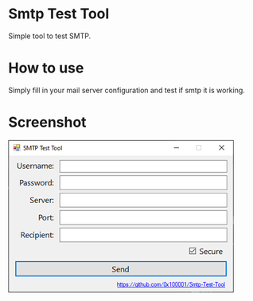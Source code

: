 # Smtp Test Tool
 Simple tool to test SMTP.

# How to use
 Simply fill in your mail server configuration and test if smtp it is working.
 
# Screenshot
 ![You should see a screenshot here](/Screenshot.png?raw=true "Stmp-Test-Tool")
